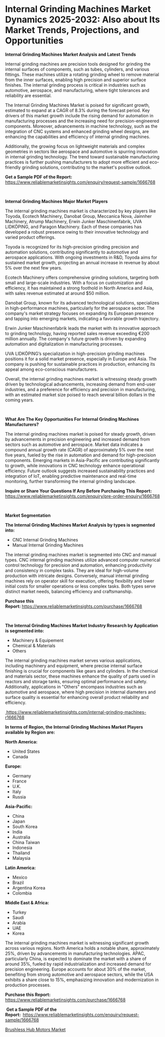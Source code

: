 <p><h1>Internal Grinding Machines Market Dynamics 2025-2032: Also about Its Market Trends, Projections, and Opportunities</h1></p><p><strong>Internal Grinding Machines Market Analysis and Latest Trends</strong></p>
<p><p>Internal grinding machines are precision tools designed for grinding the internal surfaces of components, such as tubes, cylinders, and various fittings. These machines utilize a rotating grinding wheel to remove material from the inner surfaces, enabling high precision and superior surface finishes. The internal grinding process is critical in industries such as automotive, aerospace, and manufacturing, where tight tolerances and reliability are essential.</p><p>The Internal Grinding Machines Market is poised for significant growth, estimated to expand at a CAGR of 8.3% during the forecast period. Key drivers of this market growth include the rising demand for automation in manufacturing processes and the increasing need for precision-engineered components. Moreover, advancements in machine technology, such as the integration of CNC systems and enhanced grinding wheel designs, are enhancing the capabilities and efficiency of internal grinding machines.</p><p>Additionally, the growing focus on lightweight materials and complex geometries in sectors like aerospace and automotive is spurring innovation in internal grinding technology. The trend toward sustainable manufacturing practices is further pushing manufacturers to adopt more efficient and eco-friendly grinding solutions, contributing to the market's positive outlook.</p></p>
<p><strong>Get a Sample PDF of the Report:&nbsp;</strong> <a href="https://www.reliablemarketinsights.com/enquiry/request-sample/1666768?utm_campaign=3200&utm_medium=2&utm_source=Github&utm_content=ia&utm_term=06032025&utm_id=internal-grinding-machines">https://www.reliablemarketinsights.com/enquiry/request-sample/1666768</a></p>
<p>&nbsp;</p>
<p><strong>Internal Grinding Machines Major Market Players</strong></p>
<p><p>The internal grinding machines market is characterized by key players like Toyoda, Ecotech Machinery, Danobat Group, Meccanica Nova, Jainnher Machinery, Atrump Machinery, Erwin Junker Maschinenfabrik, UVA LIDKÖPING, and Paragon Machinery. Each of these companies has developed a robust presence owing to their innovative technology and varied product offerings.</p><p>Toyoda is recognized for its high-precision grinding precision and automation solutions, contributing significantly to automotive and aerospace applications. With ongoing investments in R&D, Toyoda aims for sustained market growth, projecting an annual increase in revenue by about 5% over the next few years.</p><p>Ecotech Machinery offers comprehensive grinding solutions, targeting both small and large-scale industries. With a focus on customization and efficiency, it has maintained a strong foothold in North America and Asia, with sales revenue estimated at around $50 million.</p><p>Danobat Group, known for its advanced technological solutions, specializes in high-performance machines, particularly for the aerospace sector. The company's market strategy focuses on expanding its European presence and tapping into emerging markets, indicating a favorable growth trajectory.</p><p>Erwin Junker Maschinenfabrik leads the market with its innovative approach to grinding technology, having reported sales revenue exceeding €200 million annually. The company's future growth is driven by expanding automation and digitalization in manufacturing processes.</p><p>UVA LIDKÖPING’s specialization in high-precision grinding machines positions it for a solid market presence, especially in Europe and Asia. The company is pushing for sustainable practices in production, enhancing its appeal among eco-conscious manufacturers.</p><p>Overall, the internal grinding machines market is witnessing steady growth driven by technological advancements, increasing demand from end-user industries, and a preference for efficiency and precision in manufacturing, with an estimated market size poised to reach several billion dollars in the coming years.</p></p>
<p>&nbsp;</p>
<p><strong>What Are The Key Opportunities For Internal Grinding Machines Manufacturers?</strong></p>
<p><p>The internal grinding machines market is poised for steady growth, driven by advancements in precision engineering and increased demand from sectors such as automotive and aerospace. Market data indicates a compound annual growth rate (CAGR) of approximately 5% over the next five years, fueled by the rise in automation and demand for high-precision components. Emerging markets in Asia-Pacific are contributing significantly to growth, while innovations in CNC technology enhance operational efficiency. Future outlook suggests increased sustainability practices and integration of IoT, enabling predictive maintenance and real-time monitoring, further transforming the internal grinding landscape.</p></p>
<p><strong>Inquire or Share Your Questions If Any Before Purchasing This Report:</strong> <a href="https://www.reliablemarketinsights.com/enquiry/pre-order-enquiry/1666768?utm_campaign=3200&utm_medium=2&utm_source=Github&utm_content=ia&utm_term=06032025&utm_id=internal-grinding-machines">https://www.reliablemarketinsights.com/enquiry/pre-order-enquiry/1666768</a></p>
<p>&nbsp;</p>
<p><strong>Market Segmentation</strong></p>
<p><strong>The Internal Grinding Machines Market Analysis by types is segmented into:</strong></p>
<p><ul><li>CNC Internal Grinding Machines</li><li>Manual Internal Grinding Machines</li></ul></p>
<p><p>The internal grinding machines market is segmented into CNC and manual types. CNC internal grinding machines utilize advanced computer numerical control technology for precision and automation, enhancing productivity and consistency in complex tasks. They are ideal for high-volume production with intricate designs. Conversely, manual internal grinding machines rely on operator skill for execution, offering flexibility and lower initial costs for smaller operations or less complex tasks. Both types serve distinct market needs, balancing efficiency and craftsmanship.</p></p>
<p><strong>Purchase this Report:&nbsp;</strong><a href="https://www.reliablemarketinsights.com/purchase/1666768?utm_campaign=3200&utm_medium=2&utm_source=Github&utm_content=ia&utm_term=06032025&utm_id=internal-grinding-machines">https://www.reliablemarketinsights.com/purchase/1666768</a></p>
<p>&nbsp;</p>
<p><strong>The Internal Grinding Machines Market Industry Research by Application is segmented into:</strong></p>
<p><ul><li>Machinery & Equipement</li><li>Chemical & Materials</li><li>Others</li></ul></p>
<p><p>The internal grinding machines market serves various applications, including machinery and equipment, where precise internal surface finishing is crucial for components like gears and cylinders. In the chemical and materials sector, these machines enhance the quality of parts used in reactors and storage tanks, ensuring optimal performance and safety. Additionally, applications in "Others" encompass industries such as automotive and aerospace, where high precision in internal diameters and surface quality is essential for enhancing overall product reliability and efficiency.</p></p>
<p><a href="https://www.reliablemarketinsights.com/internal-grinding-machines-r1666768?utm_campaign=3200&utm_medium=2&utm_source=Github&utm_content=ia&utm_term=06032025&utm_id=internal-grinding-machines">&nbsp;https://www.reliablemarketinsights.com/internal-grinding-machines-r1666768</a></p>
<p><strong>In terms of Region, the Internal Grinding Machines Market Players available by Region are:</strong></p>
<p>
    <p> <strong> North America: </strong>
        <ul>
            <li>United States</li>
            <li>Canada</li>
        </ul>
        </p> 
    <p> <strong> Europe: </strong>
        <ul>
            <li>Germany</li>
            <li>France</li>
            <li>U.K.</li>
            <li>Italy</li>
            <li>Russia</li>
        </ul>
        </p> 
    <p> <strong> Asia-Pacific: </strong>
        <ul>
            <li>China</li>
            <li>Japan</li>
            <li>South Korea</li>
            <li>India</li>
            <li>Australia</li>
            <li>China Taiwan</li>
            <li>Indonesia</li>
            <li>Thailand</li>
            <li>Malaysia</li>
        </ul>
        </p> 
    <p> <strong> Latin America: </strong>
        <ul>
            <li>Mexico</li>
            <li>Brazil</li>
            <li>Argentina Korea</li>
            <li>Colombia</li>
        </ul>
        </p> 
    <p> <strong> Middle East & Africa: </strong>
        <ul>
            <li>Turkey</li>
            <li>Saudi</li>
            <li>Arabia</li>
            <li>UAE</li>
            <li>Korea</li>
        </ul>
    </p>
    </p>
<p><p>The internal grinding machines market is witnessing significant growth across various regions. North America holds a notable share, approximately 25%, driven by advancements in manufacturing technologies. APAC, particularly China, is expected to dominate the market with a share of around 35%, fueled by rapid industrialization and increased demand for precision engineering. Europe accounts for about 30% of the market, benefiting from strong automotive and aerospace sectors, while the USA exhibits a share close to 15%, emphasizing innovation and modernization in production processes.</p></p>
<p><strong>Purchase this Report: </strong><a href="https://www.reliablemarketinsights.com/purchase/1666768?utm_campaign=3200&utm_medium=2&utm_source=Github&utm_content=ia&utm_term=06032025&utm_id=internal-grinding-machines">https://www.reliablemarketinsights.com/purchase/1666768</a></p>
<p>&nbsp;<strong>Get a Sample PDF of the Report:&nbsp;&nbsp;</strong><a href="https://www.reliablemarketinsights.com/enquiry/request-sample/1666768?utm_campaign=3200&utm_medium=2&utm_source=Github&utm_content=ia&utm_term=06032025&utm_id=internal-grinding-machines">https://www.reliablemarketinsights.com/enquiry/request-sample/1666768</a></p>
<p><strong></strong></p>
<p><p><a href="https://github.com/xalatieusope/Market-Research-Report-List-1/blob/main/brushless-hub-motors-market.md?utm_campaign=3200&utm_medium=2&utm_source=Github&utm_content=ia&utm_term=06032025&utm_id=internal-grinding-machines">Brushless Hub Motors Market</a></p></p>